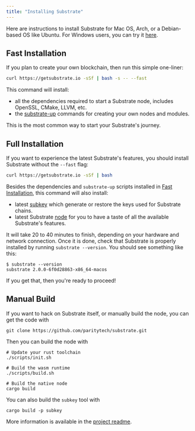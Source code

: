 ```yaml
---
title: "Installing Substrate"
---
```


Here are instructions to install Substrate for Mac OS, Arch, or a Debian-based OS like Ubuntu. For Windows users, you can try it [here](https://github.com/paritytech/substrate#612-windows).

## Fast Installation

If you plan to create your own blockchain, then run this simple one-liner:

```bash
curl https://getsubstrate.io -sSf | bash -s -- --fast
```

This command will install:
* all the dependencies required to start a Substrate node, includes OpenSSL, CMake, LLVM, etc.
* the [substrate-up](https://github.com/paritytech/substrate-up) commands for creating your own nodes and modules.

This is the most common way to start your Substrate's journey.

## Full Installation

If you want to experience the latest Substrate's features, you should install Substrate without the `--fast` flag:

```bash
curl https://getsubstrate.io -sSf | bash
```

Besides the dependencies and `substrate-up` scripts installed in [Fast Installation](#fast-installation), this command will also install:
* latest [subkey](https://github.com/paritytech/substrate/tree/master/subkey) which generate or restore the keys used for Substrate chains.
* latest Substrate [node](https://github.com/paritytech/substrate/tree/master/node) for you to have a taste of all the available Substrate's features.

It will take 20 to 40 minutes to finish, depending on your hardware and network connection. Once it is done, check that Substrate is properly installed by running `substrate --version`. You should see something like this:
```
$ substrate --version
substrate 2.0.0-6f0d28863-x86_64-macos
```

If you get that, then you're ready to proceed!

## Manual Build

If you want to hack on Substrate itself, or manually build the node, you can get the code with
```
git clone https://github.com/paritytech/substrate.git
```

Then you can build the node with
```
# Update your rust toolchain
./scripts/init.sh

# Build the wasm runtime
./scripts/build.sh

# Build the native node
cargo build
```

You can also build the `subkey` tool with
```
cargo build -p subkey
```
More information is available in the [project readme](https://github.com/paritytech/substrate/#substrate).
